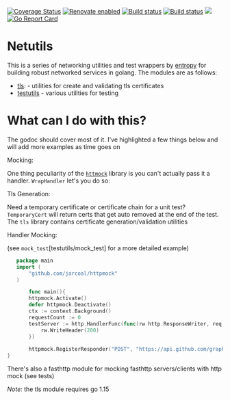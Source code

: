[![Coverage Status](https://coveralls.io/repos/github/xplorfin/netutils/badge.svg?branch=master)](https://coveralls.io/github/xplorfin/netutils?branch=master)
[![Renovate enabled](https://img.shields.io/badge/renovate-enabled-brightgreen.svg)](https://app.renovatebot.com/dashboard#github/xplorfin/netutils)
[![Build status](https://github.com/xplorfin/netutils/workflows/test/badge.svg)](https://github.com/xplorfin/netutils/actions?query=workflow%3Atest)
[![Build status](https://github.com/xplorfin/netutils/workflows/goreleaser/badge.svg)](https://github.com/xplorfin/netutils/actions?query=workflow%3Agoreleaser)
[![](https://godoc.org/github.com/xplorfin/netutils?status.svg)](https://pkg.go.dev/github.com/xplorfin/netutils)
[![Go Report Card](https://goreportcard.com/badge/github.com/xplorfin/netutils)](https://goreportcard.com/report/github.com/xplorfin/netutils)

# Netutils

This is a series of networking utilities and test wrappers by [entropy](http://entropy.rocks/) for building robust networked services in golang. The modules are as follows:

 - [tls](tls): - utilities for create and validating tls certificates
 - [testutils](testutils) - various utilities for testing 
 
 # What can I do with this?
 
The godoc should cover most of it. I've highlighted a few things below and will add more examples as time goes on
 
Mocking:
 
One thing peculiarity of the [`httmock`](https://github.com/jarcoal/httpmock) library is you can't actually pass it a handler. `WrapHandler` let's you do so:
 
 Tls Generation:

 
Need a temporary certificate or certificate chain for a unit test? `TemporaryCert` will return certs that get auto removed at the end of the test. The `tls` library contains certificate generation/validation utilities
 
 Handler Mocking:
 
 (see `mock_test`[testutils/mock_test] for a more detailed example)
 ```go
    package main
    import (
    	"github.com/jarcoal/httpmock"
    )

        func main(){
        httpmock.Activate()
        defer httpmock.Deactivate()
        ctx := context.Background()
        requestCount := 0
        testServer := http.HandlerFunc(func(rw http.ResponseWriter, req *http.Request) {
            rw.WriteHeader(200)
        })
    
        httpmock.RegisterResponder("POST", "https://api.github.com/graphql", testutils.WrapHandler(testServer))
}   
```

There's also a fasthttp module for mocking fasthttp servers/clients with http mock (see tests)

*Note:* the tls module requires go 1.15
